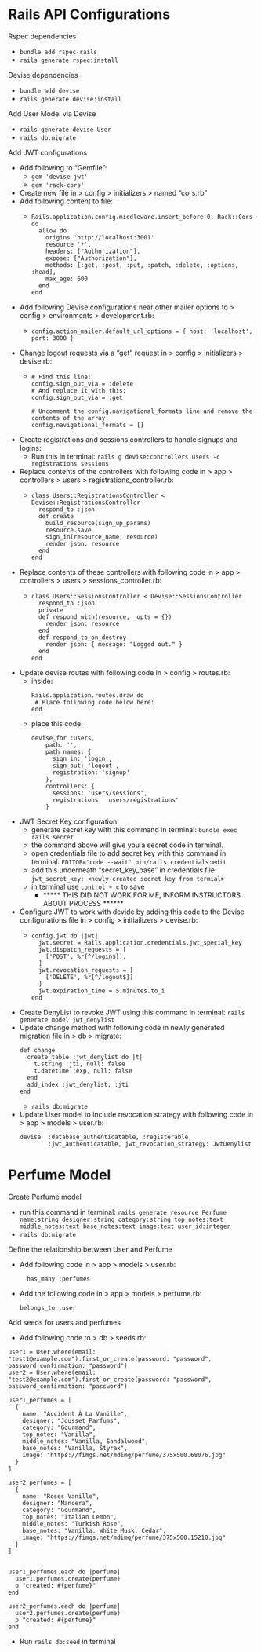 # Rails API Configurations
Rspec dependencies

- `bundle add rspec-rails`
- `rails generate rspec:install`

Devise dependencies

- `bundle add devise`
- `rails generate devise:install`

Add User Model via Devise

- `rails generate devise User`
- `rails db:migrate`

Add JWT configurations

- Add following to “Gemfile”:
  - `gem 'devise-jwt'`
  - `gem 'rack-cors'`
- Create new file in > config > initializers > named “cors.rb”
- Add following content to file:
  - ```
    Rails.application.config.middleware.insert_before 0, Rack::Cors do
      allow do
        origins 'http://localhost:3001'
        resource '*',
        headers: ["Authorization"],
        expose: ["Authorization"],
        methods: [:get, :post, :put, :patch, :delete, :options, :head],
        max_age: 600
      end
    end
    ```
- Add following Devise configurations near other mailer options to > config > environments > development.rb:
  - ```
    config.action_mailer.default_url_options = { host: 'localhost', port: 3000 }
    ```
- Change logout requests via a “get” request in > config > initializers > devise.rb:
  - ```
    # Find this line:
    config.sign_out_via = :delete
    # And replace it with this:
    config.sign_out_via = :get

    # Uncomment the config.navigational_formats line and remove the contents of the array:
    config.navigational_formats = []
    ```
- Create registrations and sessions controllers to handle signups and logins:
  - Run this in terminal: `rails g devise:controllers users -c registrations sessions`
- Replace contents of the controllers with following code in > app > controllers > users > registrations_controller.rb:
  - ```
    class Users::RegistrationsController < Devise::RegistrationsController
      respond_to :json
      def create
        build_resource(sign_up_params)
        resource.save
        sign_in(resource_name, resource)
        render json: resource
      end
    end
    ```
- Replace contents of these controllers with following code in > app > controllers > users > sessions_controller.rb:
  - ```
    class Users::SessionsController < Devise::SessionsController
      respond_to :json
      private
      def respond_with(resource, _opts = {})
        render json: resource
      end
      def respond_to_on_destroy
        render json: { message: "Logged out." }
      end
    end
    ```
- Update devise routes with following code  in > config > routes.rb:
  - inside:
    ```
    Rails.application.routes.draw do
     # Place following code below here:
    end
    ```
  - place this code:
    ```
    devise_for :users,
        path: '',
        path_names: {
          sign_in: 'login',
          sign_out: 'logout',
          registration: 'signup'
        },
        controllers: {
          sessions: 'users/sessions',
          registrations: 'users/registrations'
        }
    ```
- JWT Secret Key configuration
  - generate secret key with this command in terminal: `bundle exec rails secret`
  - the command above will give you a secret code in terminal.
  - open credentials file to add secret key with this command in terminal: `EDITOR="code --wait" bin/rails credentials:edit`
  - add this underneath “secret\_key\_base” in credentials file: `jwt_secret_key: <newly-created secret key from termial>`
  - in terminal use `control + c` to save
    - \*\*\*\*\* THIS DID NOT WORK FOR ME, INFORM INSTRUCTORS ABOUT PROCESS \*\*\*\*\**
- Configure JWT to work with devide by adding this code to the  Devise configurations file in > config > initiailizers > devise.rb:
  - ```
    config.jwt do |jwt|
      jwt.secret = Rails.application.credentials.jwt_special_key
      jwt.dispatch_requests = [
        ['POST', %r{^/login$}],
      ]
      jwt.revocation_requests = [
        ['DELETE', %r{^/logout$}]
      ]
      jwt.expiration_time = 5.minutes.to_i
    end
    ```
- Create  DenyList to revoke JWT using this command in terminal: `rails generate model jwt_denylist`
- Update change method with following code in newly generated migration file in > db > migrate:
  ```
  def change
    create_table :jwt_denylist do |t|
      t.string :jti, null: false
      t.datetime :exp, null: false
    end
    add_index :jwt_denylist, :jti
  end
  ```
  - `rails db:migrate`
- Update User model to include revocation strategy with following code in > app > models > user.rb:
  ```
  devise  :database_authenticatable, :registerable,
          :jwt_authenticatable, jwt_revocation_strategy: JwtDenylist
  ```
# Perfume Model
Create Perfume model

- run this command in terminal: `rails generate resource Perfume name:string designer:string category:string top_notes:text middle_notes:text base_notes:text image:text user_id:integer`
- `rails db:migrate`

Define the relationship between User and Perfume

- Add following code in > app > models > user.rb:
  ```
    has_many :perfumes
  ```
- Add the following code in > app > models > perfume.rb:
  ```
  belongs_to :user
  ```

Add seeds for users and perfumes

- Add following code to > db > seeds.rb:

```
user1 = User.where(email: "test1@example.com").first_or_create(password: "password", password_confirmation: "password")
user2 = User.where(email: "test2@example.com").first_or_create(password: "password", password_confirmation: "password")

user1_perfumes = [
  {
    name: "Accident À La Vanille",
    designer: "Jousset Parfums",
    category: "Gourmand",
    top_notes: "Vanilla",
    middle_notes: "Vanilla, Sandalwood",
    base_notes: "Vanilla, Styrax",
    image: "https://fimgs.net/mdimg/perfume/375x500.68076.jpg"
  }
]

user2_perfumes = [
  {
    name: "Roses Vanille",
    designer: "Mancera",
    category: "Gourmand",
    top_notes: "Italian Lemon",
    middle_notes: "Turkish Rose",
    base_notes: "Vanilla, White Musk, Cedar",
    image: "https://fimgs.net/mdimg/perfume/375x500.15210.jpg"
  }
]


user1_perfumes.each do |perfume|
  user1.perfumes.create(perfume)
  p "created: #{perfume}"
end

user2_perfumes.each do |perfume|
  user2.perfumes.create(perfume)
  p "created: #{perfume}"
end
```
- Run `rails db:seed` in terminal